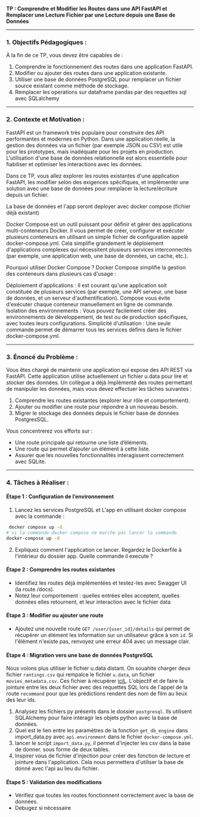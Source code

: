 **TP : Comprendre et Modifier les Routes dans une API FastAPI et Remplacer une Lecture Fichier par une Lecture depuis une Base de Données**

---

### 1. **Objectifs Pédagogiques :**  
À la fin de ce TP, vous devez être capables de :  
1. Comprendre le fonctionnement des routes dans une application FastAPI.  
2. Modifier ou ajouter des routes dans une application existante.  
3. Utiliser une base de données PostgreSQL pour remplacer un fichier source existant comme méthode de stockage.  
4. Remplacer les operations sur dataframe pandas par des requettes sql avec SQLalchemy

---

### 2. **Contexte et Motivation :**  

FastAPI est un framework très populaire pour construire des API performantes et modernes en Python. Dans une application réelle, la gestion des données via un fichier (par exemple JSON ou CSV) est utile pour les prototypes, mais inadéquate pour les projets en production. L'utilisation d'une base de données relationnelle est alors essentielle pour fiabiliser et optimiser les interactions avec les données.  

Dans ce TP, vous allez explorer les routes existantes d'une application FastAPI, les modifier selon des exigences spécifiques, et implémenter une solution avec une base de données pour remplacer la lecture/écriture depuis un fichier.  

La base de données et l'app seront deployer avec docker compose (fichier déjà existant)

Docker Compose est un outil puissant pour définir et gérer des applications multi-conteneurs Docker. Il vous permet de créer, configurer et exécuter plusieurs conteneurs en utilisant un simple fichier de configuration appelé docker-compose.yml. Cela simplifie grandement le déploiement d'applications complexes qui nécessitent plusieurs services interconnectés (par exemple, une application web, une base de données, un cache, etc.).

Pourquoi utiliser Docker Compose ?
Docker Compose simplifie la gestion des conteneurs dans plusieurs cas d'usage :

Déploiement d'applications : Il est courant qu'une application soit constituée de plusieurs services (par exemple, une API serveur, une base de données, et un serveur d'authentification). Compose vous évite d'exécuter chaque conteneur manuellement en ligne de commande.
Isolation des environnements : Vous pouvez facilement créer des environnements de développement, de test ou de production spécifiques, avec toutes leurs configurations.
Simplicité d'utilisation : Une seule commande permet de démarrer tous les services définis dans le fichier docker-compose.yml.

---

### 3. **Énoncé du Problème :**  
Vous êtes chargé de maintenir une application qui expose des API REST via FastAPI. Cette application utilise actuellement un fichier u.data pour lire et stocker des données. Un collègue a déjà implémenté des routes permettant de manipuler les données, mais vous devez effectuer les tâches suivantes :  
1. Comprendre les routes existantes (explorer leur rôle et comportement).  
2. Ajouter ou modifier une route pour répondre à un nouveau besoin.  
3. Migrer le stockage des données depuis le fichier base de données PostgresSQL.  

Vous concentrerez vos efforts sur :  
- Une route principale qui retourne une liste d’éléments.  
- Une route qui permet d’ajouter un élément à cette liste.  
- Assurer que les nouvelles fonctionnalités interagissent correctement avec SQLite.  

---



### 4. **Tâches à Réaliser :**  



#### Étape 1 : **Configuration de l’environnement**  
1. Lancez les services PostgreSQL et L'app en utilisant docker compose avec la commande :
```bash
 docker compose up -d
# si la commande docker compose ne marche pas lancer la commande 
docker-compose up -d
```
2. Expliquez comment l'application ce lancer. Regardez le Dockerfile à l'intérieur du dossier app. Quelle commande il execute ?  

#### Étape 2 : **Comprendre les routes existantes**  
- Identifiez les routes déjà implémentées et testez-les avec Swagger UI (la route /docs).  
- Notez leur comportement : quelles entrées elles acceptent, quelles données elles retournent, et leur interaction avec le fichier data

#### Étape 3 : **Modifier ou ajouter une route**  
- Ajoutez une nouvelle route `GET /user/{user_id}/details` qui permet de récupérer un élément les information sur un utilisateur grâce à son `id`. Si l'élément n'existe pas, renvoyez une erreur 404 avec un message clair.  


#### Étape 4 : **Migration vers une base de données PostgreSQL**  
Nous volons plus utiliser le fichier u.data distant. On souahite charger deux fichier `rantings.csv` qui rempalce le fichier `u.data`, un fichier `movies_metadata.csv`. Ces fichier à récupérer [iciL](https://drop.chapril.org/download/9ad1ecf72cbf9170/#rddjNC0C0Scg5EObwm00_w). L'objectif et de faire la jointure entre les deux fichier avec des requettes SQL lors de l'appel de la route `recommand`
pour que les prédictions rendent des nom de film au lieux des leur ids.

1. Analysez les fichiers py présents dans le dossier `postgresql`. Ils utilisent SQLAlchemy pour faire intéragir les objets python avec la base de données.
2. Quel est le lien entre les paramètres de la fonction `get_db_engine` dans import_data.py avec `api.environment` dans le fichier `docker-compose.yml`.
3. lancer le script `import_data.py`, il permet d'injecter les csv dans la base de donner. sous forme de deux tables.
4. Inspirer vous de fichier d'injection pour créer des fonction de lecture et jointure dans l'application. Cela nous permettera d'utiliser la base de donné avec l'api au lieu du fichier.

#### Étape 5 : **Validation des modifications**  
- Vérifiez que toutes les routes fonctionnent correctement avec la base de données. 
- Debugez si nécessaire

